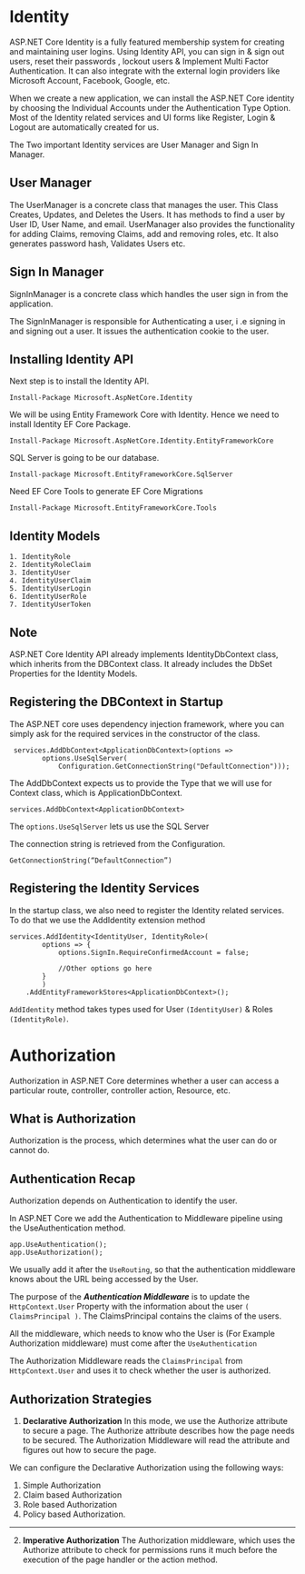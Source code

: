 # Identity

ASP.NET Core Identity is a fully featured membership system for creating and maintaining user logins. Using Identity API, you can sign in & sign out users, reset their passwords , lockout users & Implement Multi Factor Authentication. It can also integrate with the external login providers like Microsoft Account, Facebook, Google, etc.

When we create a new application, we can install the ASP.NET Core identity by choosing the Individual Accounts under the Authentication Type Option. Most of the Identity related services and UI forms like Register, Login & Logout are automatically created for us.


The Two important Identity services are User Manager and Sign In Manager.

## User Manager 
The UserManager is a concrete class that manages the user. This Class Creates, Updates, and Deletes the Users. It has methods to find a user by User ID, User Name, and email. UserManager also provides the functionality for adding Claims, removing Claims, add and removing roles, etc. It also generates password hash, Validates Users etc.

## Sign In Manager
SignInManager is a concrete class which handles the user sign in from the application.

The SignInManager is responsible for Authenticating a user, i .e  signing in and signing out a user. It issues the authentication cookie to the user. 

## Installing Identity API
Next step is to install the Identity API.
```
Install-Package Microsoft.AspNetCore.Identity
```

We will be using Entity Framework Core with Identity. Hence we need to install Identity EF Core Package.
```
Install-Package Microsoft.AspNetCore.Identity.EntityFrameworkCore
```

SQL Server is going to be our database.
```
Install-package Microsoft.EntityFrameworkCore.SqlServer
```

Need EF Core Tools to generate EF Core Migrations
```
Install-Package Microsoft.EntityFrameworkCore.Tools
```

## Identity Models
```
1. IdentityRole
2. IdentityRoleClaim
3. IdentityUser
4. IdentityUserClaim
5. IdentityUserLogin
6. IdentityUserRole
7. IdentityUserToken
``` 

## **Note**

ASP.NET Core Identity API already implements IdentityDbContext class, which inherits from the DBContext class. It already includes the DbSet Properties for the Identity Models.

## Registering the DBContext in Startup
The ASP.NET core uses dependency injection framework, where you can simply ask for the required services in the constructor of the class.

```
 services.AddDbContext<ApplicationDbContext>(options =>
        options.UseSqlServer(
            Configuration.GetConnectionString("DefaultConnection")));
```

The AddDbContext expects us to provide the Type that we will use for Context class, which is ApplicationDbContext.
```
services.AddDbContext<ApplicationDbContext>
```
The ```options.UseSqlServer``` lets us use the SQL Server

The connection string is retrieved from the Configuration.
```
GetConnectionString(“DefaultConnection”)
```

## Registering the Identity Services
In the startup class, we also need to register the Identity related services. To do that we use the AddIdentity extension method

```
services.AddIdentity<IdentityUser, IdentityRole>(
        options => {
            options.SignIn.RequireConfirmedAccount = false;
 
            //Other options go here
        }
        )
    .AddEntityFrameworkStores<ApplicationDbContext>();
```
```AddIdentity``` method takes types used for User ```(IdentityUser)``` 
& Roles 
```(IdentityRole)```.

# Authorization 
Authorization in ASP.NET Core determines whether a user can access a particular route, controller, controller action, Resource, etc.

## What is Authorization
Authorization is the process, which determines what the user can do or cannot do.

## Authentication Recap
Authorization depends on Authentication to identify the user.

In ASP.NET Core we add the Authentication to Middleware pipeline using the UseAuthentication method.
```
app.UseAuthentication();
app.UseAuthorization();
```

We usually add it after the ```UseRouting```, so that the authentication middleware knows about the URL being accessed by the User.

The purpose of the ***Authentication Middleware*** is to update the ```HttpContext.User``` Property with the information about the user 
```( ClaimsPrincipal )```.
 The ClaimsPrincipal contains the claims of the users.

All the middleware, which needs to know who the User is (For Example Authorization middleware) must come after the ```UseAuthentication```

The Authorization Middleware reads the ```ClaimsPrincipal``` from ```HttpContext.User``` and uses it to check whether the user is authorized.

## Authorization Strategies

1. **Declarative Authorization**
In this mode, we use the Authorize attribute to secure a page. The Authorize attribute describes how the page needs to be secured. The Authorization Middleware will read the attribute and figures out how to secure the page.

We can configure the Declarative Authorization using the following ways:
1. Simple Authorization
2. Claim based Authorization
3. Role based Authorization
4. Policy based Authorization.

---

2. **Imperative Authorization**
The Authorization middleware, which uses the Authorize attribute to check for permissions runs it much before the execution of the page handler or the action method.